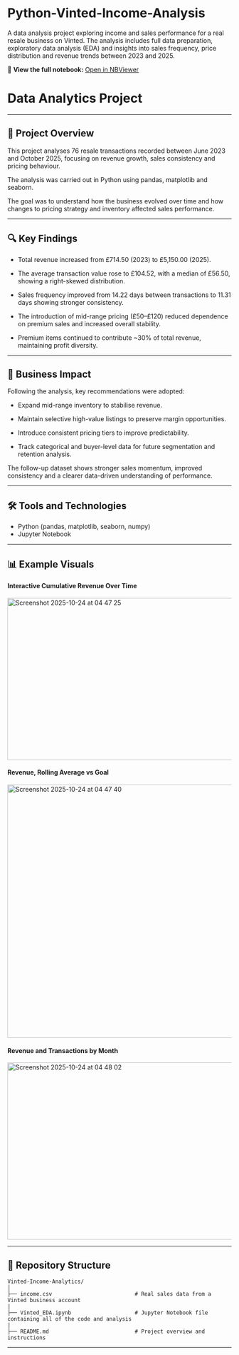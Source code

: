 # Python-Vinted-Income-Analysis
A data analysis project exploring income and sales performance for a real resale business on Vinted. The analysis includes full data preparation, exploratory data analysis (EDA) and insights into sales frequency, price distribution and revenue trends between 2023 and 2025.

📘 **View the full notebook:** [Open in NBViewer](https://nbviewer.org/github/Brandon20154131/Python-Vinted-Income-Analytics/blob/main/Vinted_EDA.ipynb)

# Data Analytics Project

---
## 📖 Project Overview

This project analyses 76 resale transactions recorded between June 2023 and October 2025, focusing on revenue growth, sales consistency and pricing behaviour.

The analysis was carried out in Python using pandas, matplotlib and seaborn.

The goal was to understand how the business evolved over time and how changes to pricing strategy and inventory affected sales performance.

---
## 🔍 Key Findings

- Total revenue increased from £714.50 (2023) to £5,150.00 (2025).

- The average transaction value rose to £104.52, with a median of £56.50, showing a right-skewed distribution.

- Sales frequency improved from 14.22 days between transactions to 11.31 days showing stronger consistency.

- The introduction of mid-range pricing (£50–£120) reduced dependence on premium sales and increased overall stability.

- Premium items continued to contribute ~30% of total revenue, maintaining profit diversity.

---
## 🧠 Business Impact

Following the analysis, key recommendations were adopted:

- Expand mid-range inventory to stabilise revenue.

- Maintain selective high-value listings to preserve margin opportunities.

- Introduce consistent pricing tiers to improve predictability.

- Track categorical and buyer-level data for future segmentation and retention analysis.

The follow-up dataset shows stronger sales momentum, improved consistency and a clearer data-driven understanding of performance.

---
## 🛠️ Tools and Technologies
- Python (pandas, matplotlib, seaborn, numpy)
- Jupyter Notebook


---
## 📊 Example Visuals

#### Interactive Cumulative Revenue Over Time

<img width="1082" height="363" alt="Screenshot 2025-10-24 at 04 47 25" src="https://github.com/user-attachments/assets/0f715778-7ba9-4629-91fd-dc730add37c1" />

#### Revenue, Rolling Average vs Goal

<img width="1038" height="568" alt="Screenshot 2025-10-24 at 04 47 40" src="https://github.com/user-attachments/assets/7a2c4bdb-c0da-4d1a-8009-811667d9e244" />

#### Revenue and Transactions by Month

<img width="1119" height="397" alt="Screenshot 2025-10-24 at 04 48 02" src="https://github.com/user-attachments/assets/916124cc-4de2-43ec-af26-77620fa68cb3" />


---

## 📂 Repository Structure
```
Vinted-Income-Analytics/
│
├── income.csv                          # Real sales data from a Vinted business account
|
├── Vinted_EDA.ipynb                    # Jupyter Notebook file containing all of the code and analysis
|
├── README.md                           # Project overview and instructions
```
---
